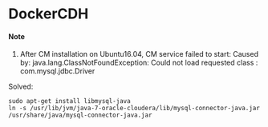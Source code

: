 # DockerCDH



#### Note
1. After CM installation on Ubuntu16.04, CM service failed to start: Caused by: java.lang.ClassNotFoundException: Could not load requested class : com.mysql.jdbc.Driver

Solved: 
```
sudo apt-get install libmysql-java
ln -s /usr/lib/jvm/java-7-oracle-cloudera/lib/mysql-connector-java.jar /usr/share/java/mysql-connector-java.jar
```
